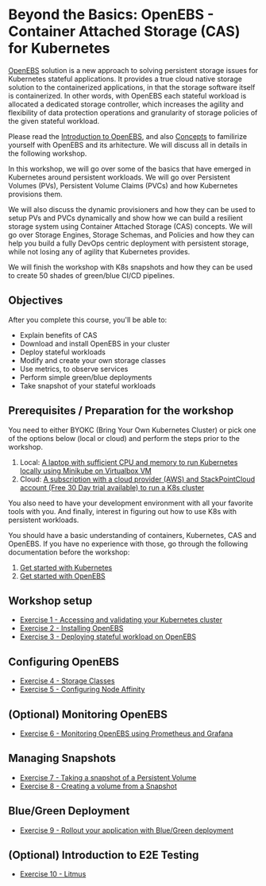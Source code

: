 # Beyond the Basics: OpenEBS - Container Attached Storage (CAS) for Kubernetes 
[OpenEBS](https://www.openebs.io) solution is a new approach to solving persistent storage issues for Kubernetes stateful applications. It provides a true cloud native storage solution to the containerized applications, in that the storage software itself is containerized. In other words, with OpenEBS each stateful workload is allocated a dedicated storage controller, which increases the agility and flexibility of data protection operations and granularity of storage policies of the given stateful workload.

Please read the [Introduction to OpenEBS](https://docs.openebs.io/docs/next/introduction.html), and also [Concepts](https://docs.openebs.io/docs/next/conceptscas.html) to familirize yourself with OpenEBS and its arhitecture. We will discuss all in details in the following workshop.

In this workshop, we will go over some of the basics that have emerged in Kubernetes around persistent workloads. We will go over Persistent Volumes (PVs), Persistent Volume Claims (PVCs) and how Kubernetes provisions them. 

We will also discuss the dynamic provisioners and how they can be used to setup PVs and PVCs dynamically and show how we can build a resilient storage system using Container Attached Storage (CAS) concepts. We will go over Storage Engines, Storage Schemas, and Policies and how they can help you build a fully DevOps centric deployment with persistent storage, while not losing any of agility that Kubernetes provides. 

We will finish the workshop with K8s snapshots and how they can be used to create 50 shades of green/blue CI/CD pipelines.


## Objectives
After you complete this course, you'll be able to: 
- Explain benefits of CAS
- Download and install OpenEBS in your cluster
- Deploy stateful workloads
- Modify and create your own storage classes 
- Use metrics, to observe services
- Perform simple green/blue deployments
- Take snapshot of your stateful workloads


## Prerequisites / Preparation for the workshop
You need to either BYOKC (Bring Your Own Kubernetes Cluster) or pick one of the options below (local or cloud) and perform the steps prior to the workshop.
1) Local: [A laptop with sufficient CPU and memory to run Kubernetes locally using Minikube on Virtualbox VM](preq/LOCAL.md)
2) Cloud: [A subscription with a cloud provider (AWS) and StackPointCloud account (Free 30 Day trial available) to run a K8s cluster](preq/CLOUD.md)

You also need to have your development environment with all your favorite tools with you. 
And finally, interest in figuring out how to use K8s with persistent workloads.

You should have a basic understanding of containers, Kubernetes, CAS and OpenEBS. If you have no experience with those, go through the following documentation before the workshop:
1. [Get started with Kubernetes](https://kubernetes.io/docs/tutorials/kubernetes-basics/)
2. [Get started with OpenEBS](https://docs.openebs.io/docs/next/introduction.html)


## Workshop setup
- [Exercise 1 - Accessing and validating your Kubernetes cluster](exercise-1/README.md)
- [Exercise 2 - Installing OpenEBS](exercise-2/README.md)
- [Exercise 3 - Deploying stateful workload on OpenEBS](exercise-3/README.md)

## Configuring OpenEBS
- [Exercise 4 - Storage Classes](exercise-4/README.md)
- [Exercise 5 - Configuring Node Affinity](exercise-5/README.md)

## (Optional) Monitoring OpenEBS
- [Exercise 6 - Monitoring OpenEBS using Prometheus and Grafana](exercise-6/README.md)

## Managing Snapshots
- [Exercise 7 - Taking a snapshot of a Persistent Volume](exercise-7/README.md)
- [Exercise 8 - Creating a volume from a Snapshot](exercise-8/README.md)

## Blue/Green Deployment
- [Exercise 9 - Rollout your application with Blue/Green deployment](exercise-9/README.md)

## (Optional) Introduction to E2E Testing
- [Exercise 10 - Litmus](exercise-10/README.md)
